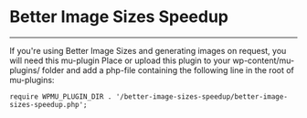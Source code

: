 # Better Image Sizes Speedup
---

If you're using Better Image Sizes and generating images on request, you will need this mu-plugin
Place or upload this plugin to your wp-content/mu-plugins/ folder and add a php-file containing the following line in the root of mu-plugins:

    require WPMU_PLUGIN_DIR . '/better-image-sizes-speedup/better-image-sizes-speedup.php';
